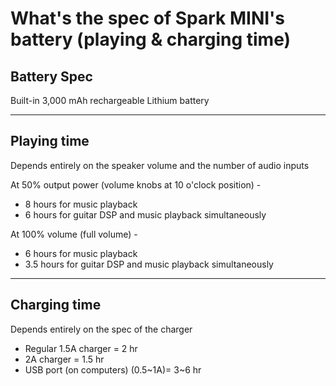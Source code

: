# What's the spec of Spark MINI's battery (playing & charging time)

## Battery Spec
Built-in 3,000 mAh rechargeable Lithium battery

---
## Playing time
Depends entirely on the speaker volume and the number of audio inputs

At 50% output power (volume knobs at 10 o'clock position) - 
- 8 hours for music playback
- 6 hours for guitar DSP and music playback simultaneously 

At 100% volume (full volume) - 
- 6 hours for music playback
- 3.5 hours for guitar DSP and music playback simultaneously

---
## Charging time
Depends entirely on the spec of the charger

- Regular 1.5A charger = 2 hr
- 2A charger = 1.5 hr
- USB port (on computers) (0.5~1A)= 3~6 hr